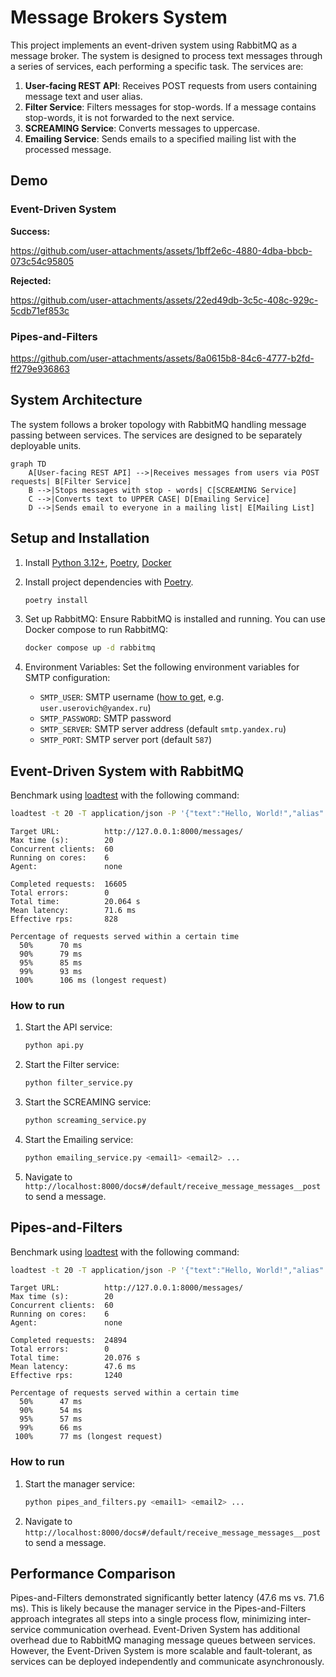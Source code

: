 # Message Brokers System

This project implements an event-driven system using RabbitMQ as a message broker. The system is designed to process
text messages through a series of services, each performing a specific task. The services are:

1. **User-facing REST API**: Receives POST requests from users containing message text and user alias.
2. **Filter Service**: Filters messages for stop-words. If a message contains stop-words, it is not forwarded to the
   next service.
3. **SCREAMING Service**: Converts messages to uppercase.
4. **Emailing Service**: Sends emails to a specified mailing list with the processed message.

## Demo

### Event-Driven System

**Success:**

https://github.com/user-attachments/assets/1bff2e6c-4880-4dba-bbcb-073c54c95805

**Rejected:**

https://github.com/user-attachments/assets/22ed49db-3c5c-408c-929c-5cdb71ef853c

### Pipes-and-Filters

https://github.com/user-attachments/assets/8a0615b8-84c6-4777-b2fd-ff279e936863

## System Architecture

The system follows a broker topology with RabbitMQ handling message passing between services. The services are designed
to be separately deployable units.

```mermaid
graph TD
    A[User-facing REST API] -->|Receives messages from users via POST requests| B[Filter Service]
    B -->|Stops messages with stop - words| C[SCREAMING Service]
    C -->|Converts text to UPPER CASE| D[Emailing Service]
    D -->|Sends email to everyone in a mailing list| E[Mailing List]
```

## Setup and Installation

1. Install [Python 3.12+](https://www.python.org/downloads/), [Poetry](https://python-poetry.org/docs/),
   [Docker](https://docs.docker.com/engine/install/)
2. Install project dependencies with [Poetry](https://python-poetry.org/docs/cli/#install).
   ```bash
   poetry install
   ```
3. Set up RabbitMQ:
   Ensure RabbitMQ is installed and running. You can use Docker compose to run RabbitMQ:
   ```bash
   docker compose up -d rabbitmq
   ```

4. Environment Variables:
   Set the following environment variables for SMTP configuration:
    - `SMTP_USER`: SMTP
      username ([how to get](https://yandex.ru/support/yandex-360/customers/mail/ru/mail-clients/others#imap-prep-config),
      e.g. `user.userovich@yandex.ru`)
    - `SMTP_PASSWORD`: SMTP password
    - `SMTP_SERVER`: SMTP server address (default `smtp.yandex.ru`)
    - `SMTP_PORT`: SMTP server port (default `587`)

## Event-Driven System with RabbitMQ

Benchmark using [loadtest](https://www.npmjs.com/package/loadtest) with the following command:

```bash
loadtest -t 20 -T application/json -P '{"text":"Hello, World!","alias": "Alice"}' http://127.0.0.1:8000/messages/
```

```
Target URL:          http://127.0.0.1:8000/messages/
Max time (s):        20
Concurrent clients:  60
Running on cores:    6
Agent:               none

Completed requests:  16605
Total errors:        0
Total time:          20.064 s
Mean latency:        71.6 ms
Effective rps:       828

Percentage of requests served within a certain time
  50%      70 ms
  90%      79 ms
  95%      85 ms
  99%      93 ms
 100%      106 ms (longest request)
```

### How to run

1. Start the API service:
   ```bash
   python api.py
   ```

2. Start the Filter service:
   ```bash
   python filter_service.py
   ```

3. Start the SCREAMING service:
   ```bash
   python screaming_service.py
   ```

4. Start the Emailing service:
   ```bash
   python emailing_service.py <email1> <email2> ...
   ```
5. Navigate to `http://localhost:8000/docs#/default/receive_message_messages__post` to send a message.

## Pipes-and-Filters

Benchmark using [loadtest](https://www.npmjs.com/package/loadtest) with the following command:

```bash
loadtest -t 20 -T application/json -P '{"text":"Hello, World!","alias": "Alice"}' http://127.0.0.1:8000/messages/
```

```
Target URL:          http://127.0.0.1:8000/messages/
Max time (s):        20
Concurrent clients:  60
Running on cores:    6
Agent:               none

Completed requests:  24894
Total errors:        0
Total time:          20.076 s
Mean latency:        47.6 ms
Effective rps:       1240

Percentage of requests served within a certain time
  50%      47 ms
  90%      54 ms
  95%      57 ms
  99%      66 ms
 100%      77 ms (longest request)
```

### How to run

1. Start the manager service:
   ```bash
   python pipes_and_filters.py <email1> <email2> ...
   ```
2. Navigate to `http://localhost:8000/docs#/default/receive_message_messages__post` to send a message.

## Performance Comparison

Pipes-and-Filters demonstrated significantly better latency (47.6 ms vs. 71.6 ms).
This is likely because the manager service in the Pipes-and-Filters approach integrates all steps into a single process
flow, minimizing inter-service communication overhead.
Event-Driven System has additional overhead due to RabbitMQ managing message queues between services.
However, the Event-Driven System is more scalable and fault-tolerant, as services can be deployed independently and
communicate asynchronously.
